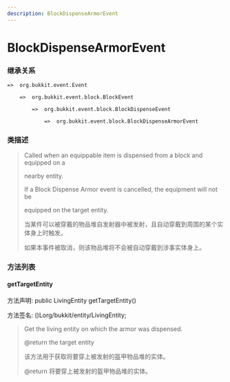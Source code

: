 ```yaml
---
description: BlockDispenseArmorEvent
---
```


# BlockDispenseArmorEvent

### 继承关系

    =>  org.bukkit.event.Event

        =>  org.bukkit.event.block.BlockEvent

            =>  org.bukkit.event.block.BlockDispenseEvent

                =>  org.bukkit.event.block.BlockDispenseArmorEvent

### 类描述

> Called when an equippable item is dispensed from a block and equipped on a
>
> nearby entity.
>
> If a Block Dispense Armor event is cancelled, the equipment will not be
>
> equipped on the target entity.
>
>
> 
> 当某件可以被穿戴的物品堆自发射器中被发射，且自动穿戴到周围的某个实体身上时触发。
>
> 如果本事件被取消，则该物品堆将不会被自动穿戴到涉事实体身上。

### 方法列表

#### getTargetEntity

方法声明: public LivingEntity getTargetEntity()

方法签名: ()Lorg/bukkit/entity/LivingEntity;

> Get the living entity on which the armor was dispensed.
>
> @return the target entity
>
>
> 
> 该方法用于获取将要穿上被发射的盔甲物品堆的实体。
>
> @return 将要穿上被发射的盔甲物品堆的实体。